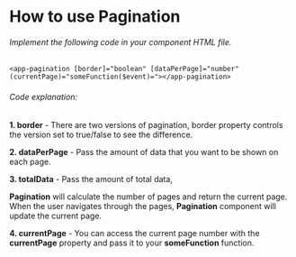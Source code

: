# How to use Pagination

###### Implement the following code in your component HTML file.

`<app-pagination [border]="boolean" [dataPerPage]="number" (currentPage)="someFunction($event)="></app-pagination>`

###### Code explanation:

**1. border** - There are two versions of pagination, border property controls the version set to true/false to see the difference.

**2. dataPerPage** - Pass the amount of data that you want to be shown on each page.

**3. totalData** - Pass the amount of total data,

**Pagination** will calculate the number of pages and return the current page. When the user navigates through the pages, **Pagination** component will update the current page.

**4. currentPage** - You can access the current page number with the **currentPage** property and pass it to your **someFunction** function.
